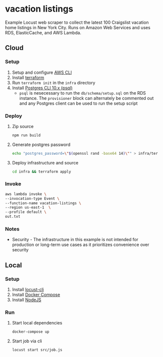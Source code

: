 # vacation listings

Example Locust web scraper to collect the latest 100 Craigslist vacation home listings in New York City. Runs on Amazon Web Services and uses RDS, ElasticCache, and AWS Lambda.

## Cloud

### Setup

1. Setup and configure [AWS CLI](https://docs.aws.amazon.com/cli/latest/userguide/cli-chap-configure.html)
1. Install [terraform](https://www.terraform.io/downloads.html)
1.  Run `terraform init` in the `infra` directory
1. Install [Postgres CLI 10.x (psql)](https://www.postgresql.org/download/)
    * `psql` is nesecessary to run the `db/schema/setup.sql` on the RDS instance. The `provisioner` block can alternately be commented out and any Postgres client can be used to run the setup script

### Deploy

1. Zip source
    ```sh
    npm run build
    ```
1. Generate postgres password
    ```sh
    echo "postgres_password=\"$(openssl rand -base64 14)\"" > infra/terraform.tfvars
    ```
1. Deploy infrastructure and source
    ```sh
    cd infra && terraform apply
    ```

### Invoke

```sh
aws lambda invoke \
--invocation-type Event \
--function-name vacation-listings \
--region us-east-1  \
--profile default \
out.txt
```

### Notes

* Security - The infrastructure in this example is not intended for production or long-term use cases as it prioritizes convenience over security

## Local

### Setup

1. Install [locust-cli](https://www.npmjs.com/package/@achannarasappa/locust-cli)
1. Install [Docker Compose](https://docs.docker.com/compose/install/)
1. Install [NodeJS](https://nodejs.org/en/download/package-manager/#nvm)

### Run

1. Start local dependencies
    ```sh
    docker-compose up
    ```
1. Start job via cli
    ```sh
    locust start src/job.js
    ```